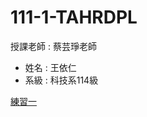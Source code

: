 # 111-1-TAHRDPL
授課老師 : 蔡芸琤老師
- 姓名 : 王依仁
- 系級 : 科技系114級

[練習一](http://localhost:8888/nbconvert/html/Desktop/python/Python01.ipynb?download=false)
